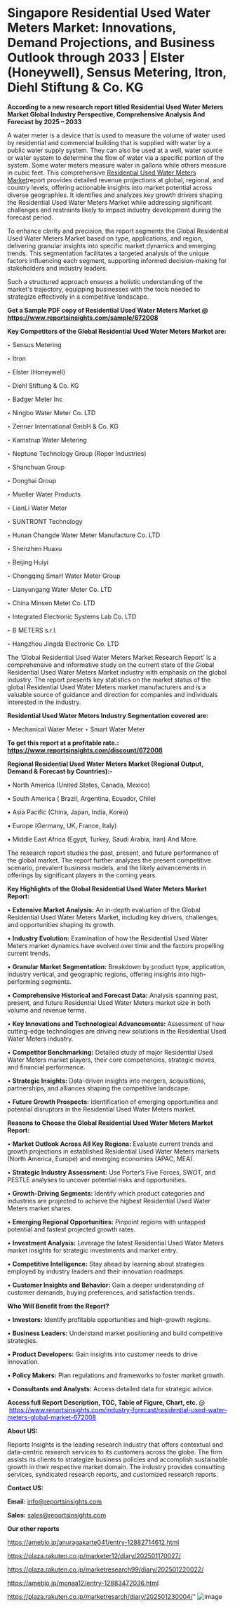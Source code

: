 # Singapore Residential Used Water Meters Market: Innovations, Demand Projections, and Business Outlook through 2033 | Elster (Honeywell), Sensus Metering, Itron, Diehl Stiftung & Co. KG

<strong>According to a new research report titled Residential Used Water Meters Market Global Industry Perspective, Comprehensive Analysis And Forecast by 2025 – 2033</strong>

A water meter is a device that is used to measure the volume of water used by residential and commercial building that is supplied with water by a public water supply system. They can also be used at a well, water source or water system to determine the flow of water via a specific portion of the system. Some water meters measure water in gallons while others measure in cubic feet. This comprehensive <a href=https://www.reportsinsights.com/sample/672008>Residential Used Water Meters Market</a>report provides detailed revenue projections at global, regional, and country levels, offering actionable insights into market potential across diverse geographies. It identifies and analyzes key growth drivers shaping the Residential Used Water Meters Market while addressing significant challenges and restraints likely to impact industry development during the forecast period.

To enhance clarity and precision, the report segments the Global Residential Used Water Meters Market based on type, applications, and region, delivering granular insights into specific market dynamics and emerging trends. This segmentation facilitates a targeted analysis of the unique factors influencing each segment, supporting informed decision-making for stakeholders and industry leaders.

Such a structured approach ensures a holistic understanding of the market's trajectory, equipping businesses with the tools needed to strategize effectively in a competitive landscape.

<strong>Get a Sample PDF copy of Residential Used Water Meters Market </strong><strong>@<a href=https://www.reportsinsights.com/sample/672008 style=color:#0000ff;> https://www.reportsinsights.com/sample/672008</a></strong></font>

<strong>Key Competitors of the Global Residential Used Water Meters Market are:</strong>

‣ Sensus Metering

‣ Itron

‣ Elster (Honeywell)

‣ Diehl Stiftung & Co. KG

‣ Badger Meter Inc

‣ Ningbo Water Meter Co. LTD

‣ Zenner International GmbH & Co. KG

‣ Kamstrup Water Metering

‣ Neptune Technology Group (Roper Industries)

‣ Shanchuan Group

‣ Donghai Group

‣ Mueller Water Products

‣ LianLi Water Meter

‣ SUNTRONT Technology

‣ Hunan Changde Water Meter Manufacture Co. LTD

‣ Shenzhen Huaxu

‣ Beijing Huiyi

‣ Chongqing Smart Water Meter Group

‣ Lianyungang Water Meter Co. LTD

‣ China Minsen Metet Co. LTD

‣ Integrated Electronic Systems Lab Co. LTD

‣ B METERS s.r.l.

‣ Hangzhou Jingda Electronic Co. LTD

The ‘Global Residential Used Water Meters Market Research Report’ is a comprehensive and informative study on the current state of the Global Residential Used Water Meters Market industry with emphasis on the global industry. The report presents key statistics on the market status of the global Residential Used Water Meters market manufacturers and is a valuable source of guidance and direction for companies and individuals interested in the industry.

<strong>Residential Used Water Meters Industry Segmentation covered are:</strong>

‣ Mechanical Water Meter
‣ Smart Water Meter

<strong>To get this report at a profitable rate.: <a href=https://www.reportsinsights.com/discount/672008 style=color:#0000ff;>https://www.reportsinsights.com/discount/672008</a></strong></font>

<strong>Regional Residential Used Water Meters Market (Regional Output, Demand &amp; Forecast by Countries):-</strong>

• North America (United States, Canada, Mexico)

• South America ( Brazil, Argentina, Ecuador, Chile)

• Asia Pacific (China, Japan, India, Korea)

• Europe (Germany, UK, France, Italy)

• Middle East Africa (Egypt, Turkey, Saudi Arabia, Iran) And More.

The research report studies the past, present, and future performance of the global market. The report further analyzes the present competitive scenario, prevalent business models, and the likely advancements in offerings by significant players in the coming years.

<strong>Key Highlights of the Global Residential Used Water Meters Market Report:</strong>

• <strong>Extensive Market Analysis:</strong> An in-depth evaluation of the Global Residential Used Water Meters Market, including key drivers, challenges, and opportunities shaping its growth.

• <strong>Industry Evolution:</strong> Examination of how the Residential Used Water Meters market dynamics have evolved over time and the factors propelling current trends.

• <strong>Granular Market Segmentation:</strong> Breakdown by product type, application, industry vertical, and geographic regions, offering insights into high-performing segments.

• <strong>Comprehensive Historical and Forecast Data:</strong> Analysis spanning past, present, and future Residential Used Water Meters market size in both volume and revenue terms.

• <strong>Key Innovations and Technological Advancements:</strong> Assessment of how cutting-edge technologies are driving new solutions in the Residential Used Water Meters industry.

• <strong>Competitor Benchmarking:</strong> Detailed study of major Residential Used Water Meters market players, their core competencies, strategic moves, and financial performance.

• <strong>Strategic Insights:</strong> Data-driven insights into mergers, acquisitions, partnerships, and alliances shaping the competitive landscape.

• <strong>Future Growth Prospects:</strong> Identification of emerging opportunities and potential disruptors in the Residential Used Water Meters market.

<strong>Reasons to Choose the Global Residential Used Water Meters Market Report:</strong>

• <strong>Market Outlook Across All Key Regions:</strong> Evaluate current trends and growth projections in established Residential Used Water Meters markets (North America, Europe) and emerging economies (APAC, MEA).

• <strong>Strategic Industry Assessment:</strong> Use Porter’s Five Forces, SWOT, and PESTLE analyses to uncover potential risks and opportunities.

• <strong>Growth-Driving Segments:</strong> Identify which product categories and industries are projected to achieve the highest Residential Used Water Meters market shares.

• <strong>Emerging Regional Opportunities:</strong> Pinpoint regions with untapped potential and fastest projected growth rates.

• <strong>Investment Analysis:</strong> Leverage the latest Residential Used Water Meters market insights for strategic investments and market entry.

• <strong>Competitive Intelligence:</strong> Stay ahead by learning about strategies employed by industry leaders and their innovation roadmaps.

• <strong>Customer Insights and Behavior:</strong> Gain a deeper understanding of customer demands, buying preferences, and satisfaction trends.

<strong>Who Will Benefit from the Report?</strong>

• <strong>Investors:</strong> Identify profitable opportunities and high-growth regions.

• <strong>Business Leaders:</strong> Understand market positioning and build competitive strategies.

• <strong>Product Developers:</strong> Gain insights into customer needs to drive innovation.

• <strong>Policy Makers:</strong> Plan regulations and frameworks to foster market growth.

• <strong>Consultants and Analysts:</strong> Access detailed data for strategic advice.
</ul>
<strong>Access full Report Description, TOC, Table of Figure, Chart, etc. </strong>@  <a href=https://www.reportsinsights.com/industry-forecast/residential-used-water-meters-global-market-672008 style=color:#0000ff;>https://www.reportsinsights.com/industry-forecast/residential-used-water-meters-global-market-672008</a></font>

<strong><strong>About US</strong>:</strong>

Reports Insights is the leading research industry that offers contextual and data-centric research services to its customers across the globe. The firm assists its clients to strategize business policies and accomplish sustainable growth in their respective market domain. The industry provides consulting services, syndicated research reports, and customized research reports.

<strong>Contact US:</strong>

<p class=""""><b>Email:</b> <a href=mailto:info@reportsinsights.com>info@reportsinsights.com</a></p>
<p class=""""><b>Sales:</b> <a href=mailto:sales@reportsinsights.com>sales@reportsinsights.com</a></p>

<strong>Our other reports</strong>

<a href=https://ameblo.jp/anuragakarte041/entry-12882714612.html>https://ameblo.jp/anuragakarte041/entry-12882714612.html</a>

<a href=https://plaza.rakuten.co.jp/marketer12/diary/202501170027/>https://plaza.rakuten.co.jp/marketer12/diary/202501170027/</a>

<a href=https://plaza.rakuten.co.jp/marketresearch99/diary/202501220022/>https://plaza.rakuten.co.jp/marketresearch99/diary/202501220022/</a>

<a href=https://ameblo.jp/monaa12/entry-12883472036.html>https://ameblo.jp/monaa12/entry-12883472036.html</a>

<a href=https://plaza.rakuten.co.jp/marketresarch/diary/202501230004/>https://plaza.rakuten.co.jp/marketresarch/diary/202501230004/</a>"
![image](https://github.com/user-attachments/assets/b44e8f62-40db-4331-bd8d-17734a3cb131)

